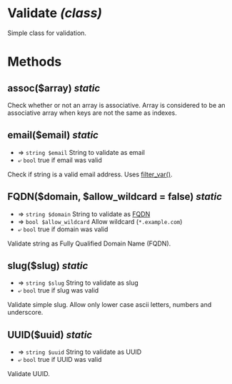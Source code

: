---
---

# Validate *(class)*

Simple class for validation.

# Methods

## assoc($array) *static*

Check whether or not an array is associative. Array is considered to be an associative array
when keys are not the same as indexes.

## email($email) *static*

* ⇒ `string $email` String to validate as email
* ⤶ `bool` true if email was valid

Check if string is a valid email address. Uses [filter_var()](http://php.net/manual/en/function.filter-var.php).

## FQDN($domain, $allow_wildcard = false) *static*

* ⇒ `string $domain` String to validate as [FQDN](https://en.wikipedia.org/wiki/Fully_qualified_domain_name)
* ⇒ `bool $allow_wildcard` Allow wildcard (`*.example.com`)
* ⤶ `bool` true if domain was valid

Validate string as Fully Qualified Domain Name (FQDN).

## slug($slug) *static*

* ⇒ `string $slug` String to validate as slug
* ⤶ `bool` true if slug was valid

Validate simple slug. Allow only lower case ascii letters, numbers and underscore.

## UUID($uuid) *static*

* ⇒ `string $uuid` String to validate as UUID
* ⤶ `bool` true if UUID was valid

Validate UUID.
